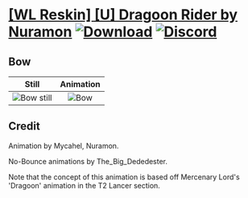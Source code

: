 # [\[WL Reskin\] \[U\] Dragoon Rider by Nuramon](./) [![Download](https://img.shields.io/badge/Download--red?style=social&logo=github)](https://minhaskamal.github.io/DownGit/#/home?url=https://github.com/Klokinator/FE-Repo/tree/main/Battle%20Animations%2FMounted%20-%20Pegs%2C%20Wyverns%2C%20Griffons%2F%5BWL%20Reskin%5D%20%5BU%5D%20Dragoon%20Rider%20by%20Nuramon%2F5.%20Bow) [![Discord](https://img.shields.io/badge/Discord--blue?style=social&logo=discord)](https://discord.gg/C7VNGnyTPA)

## Bow

| Still | Animation |
| :---: | :-------: |
| ![Bow still](./Bow_000.png) | ![Bow](./Bow.gif) |

## Credit

Animation by Mycahel, Nuramon.

No-Bounce animations by The_Big_Dededester.

Note that the concept of this animation is based off Mercenary Lord's 'Dragoon' animation in the T2 Lancer section.
